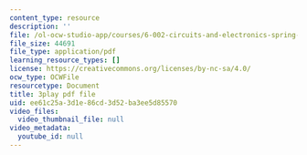 ```yaml
---
content_type: resource
description: ''
file: /ol-ocw-studio-app/courses/6-002-circuits-and-electronics-spring-2007/ee61c25a3d1e86cd3d52ba3ee5d85570_bX8i2yECWaU.pdf
file_size: 44691
file_type: application/pdf
learning_resource_types: []
license: https://creativecommons.org/licenses/by-nc-sa/4.0/
ocw_type: OCWFile
resourcetype: Document
title: 3play pdf file
uid: ee61c25a-3d1e-86cd-3d52-ba3ee5d85570
video_files:
  video_thumbnail_file: null
video_metadata:
  youtube_id: null
---
```

